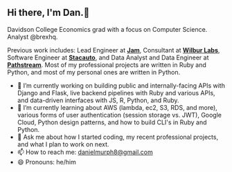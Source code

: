 ## Hi there, I'm Dan.👋

Davidson College Economics grad with a focus on Computer Science. Analyst @brexhq. 

Previous work includes: Lead Engineer at [**Jam**](https://www.joinjam.io/),  Consultant at [**Wilbur Labs**](https://www.wilburlabs.com/), Software Engineer at [**Stacauto**](https://www.stacauto.com/), and Data Analyst and Data Engineer at [**Pathstream**](https://www.pathstream.com/). Most of my professional projects are written in Ruby and Python, and most of my personal ones are written in Python.

- 🔭 I’m currently working on building public and internally-facing APIs with Django and Flask, live backend pipelines with Ruby and various APIs, and data-driven interfaces with JS, R, Python, and Ruby.
- 🌱 I’m currently learning about AWS (lambda, ec2, S3, RDS, and more), various forms of user authentication (session storage vs. JWT), Google Cloud, Python design patterns, and how to build CLI's in Ruby and Python.
- 💬 Ask me about how I started coding, my recent professional projects, and what I plan to work on next.
- 📫 How to reach me: danielmurph8@gmail.com
- 😄 Pronouns: he/him
